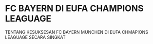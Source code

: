 # FC BAYERN DI EUFA CHAMPIONS LEAGUAGE
TENTANG KESUKSESAN FC BAYERN MUNCHEN DI EUFA CHMAPIONS LEAGUAGE SECARA SINGKAT
